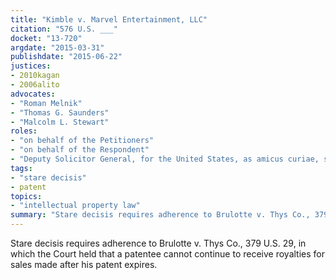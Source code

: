 ```yaml
---
title: "Kimble v. Marvel Entertainment, LLC"
citation: "576 U.S. ___"
docket: "13-720"
argdate: "2015-03-31"
publishdate: "2015-06-22"
justices:
- 2010kagan
- 2006alito
advocates:
- "Roman Melnik"
- "Thomas G. Saunders"
- "Malcolm L. Stewart"
roles:
- "on behalf of the Petitioners"
- "on behalf of the Respondent"
- "Deputy Solicitor General, for the United States, as amicus curiae, supporting the Respondent"
tags:
- "stare decisis"
- patent
topics:
- "intellectual property law"
summary: "Stare decisis requires adherence to Brulotte v. Thys Co., 379 U.S. 29, in which the Court held that a patentee cannot continue to receive royalties for sales made after his patent expires."
---
```

Stare decisis requires adherence to Brulotte v. Thys Co., 379 U.S. 29, in which the Court held that a patentee cannot continue to receive royalties for sales made after his patent expires.

